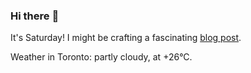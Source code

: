 ### Hi there :wave:

It's Saturday! I might be crafting a fascinating [blog post](https://www.benjaminwuethrich.dev).

Weather in Toronto: partly cloudy, at +26°C.
